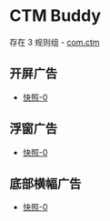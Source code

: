 # CTM Buddy

存在 3 规则组 - [com.ctm](/src/apps/com.ctm.ts)

## 开屏广告

- [快照-0](https://i.gkd.li/import/13350472)

## 浮窗广告

- [快照-0](https://i.gkd.li/import/13350575)

## 底部横幅广告

- [快照-0](https://i.gkd.li/import/13350612)
